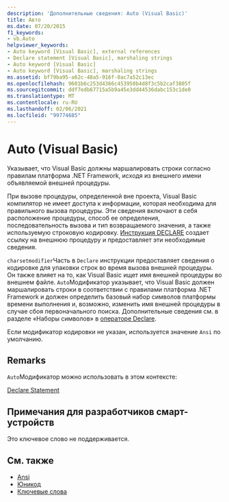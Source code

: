 ```yaml
---
description: 'Дополнительные сведения: Auto (Visual Basic)'
title: Авто
ms.date: 07/20/2015
f1_keywords:
- vb.Auto
helpviewer_keywords:
- Auto keyword [Visual Basic], external references
- Declare statement [Visual Basic], marshaling strings
- Auto keyword [Visual Basic]
- Auto keyword [Visual Basic], marshaling strings
ms.assetid: bf79ba95-a62c-48a5-916f-0ac7a52c13ec
ms.openlocfilehash: 9601b6c253d4366c453950b4d8f3c5b2caf3805f
ms.sourcegitcommit: ddf7edb67715a5b9a45e3dd44536dabc153c1de0
ms.translationtype: MT
ms.contentlocale: ru-RU
ms.lasthandoff: 02/06/2021
ms.locfileid: "99774685"
---
```

# <a name="auto-visual-basic"></a>Auto (Visual Basic)

Указывает, что Visual Basic должны маршалировать строки согласно правилам платформа .NET Framework, исходя из внешнего имени объявляемой внешней процедуры.  
  
 При вызове процедуры, определенной вне проекта, Visual Basic компилятор не имеет доступа к информации, которая необходима для правильного вызова процедуры. Эти сведения включают в себя расположение процедуры, способ ее определения, последовательность вызова и тип возвращаемого значения, а также используемую строковую кодировку. [Инструкция DECLARE](../statements/declare-statement.md) создает ссылку на внешнюю процедуру и предоставляет эти необходимые сведения.  
  
 `charsetmodifier`Часть в `Declare` инструкции предоставляет сведения о кодировке для упаковки строк во время вызова внешней процедуры. Он также влияет на то, как Visual Basic ищет имя внешней процедуры во внешнем файле. `Auto`Модификатор указывает, что Visual Basic должен маршалировать строки в соответствии с правилами платформа .NET Framework и должен определить базовый набор символов платформы времени выполнения и, возможно, изменить имя внешней процедуры в случае сбоя первоначального поиска. Дополнительные сведения см. в разделе «Наборы символов» в [операторе Declare](../statements/declare-statement.md).  
  
 Если модификатор кодировки не указан, используется значение `Ansi` по умолчанию.  
  
## <a name="remarks"></a>Remarks  

 `Auto`Модификатор можно использовать в этом контексте:  
  
 [Declare Statement](../statements/declare-statement.md)  
  
## <a name="smart-device-developer-notes"></a>Примечания для разработчиков смарт-устройств  

 Это ключевое слово не поддерживается.  
  
## <a name="see-also"></a>См. также

- [Ansi](ansi.md)
- [Юникод](unicode.md)
- [Ключевые слова](../keywords/index.md)
